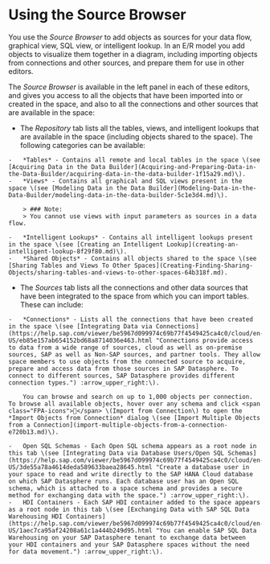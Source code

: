 <!-- loio7d2b21d974e44bdc9d548cf7532b5a43 -->

<link rel="stylesheet" type="text/css" href="css/sap-icons.css"/>

# Using the Source Browser

You use the *Source Browser* to add objects as sources for your data flow, graphical view, SQL view, or intelligent lookup. In an E/R model you add objects to visualize them together in a diagram, including importing objects from connections and other sources, and prepare them for use in other editors.

The *Source Browser* is available in the left panel in each of these editors, and gives you access to all the objects that have been imported into or created in the space, and also to all the connections and other sources that are available in the space:

-    The *Repository* tab lists all the tables, views, and intelligent lookups that are available in the space \(including objects shared to the space\). The following categories can be available:

    -   *Tables* - Contains all remote and local tables in the space \(see [Acquiring Data in the Data Builder](Acquiring-and-Preparing-Data-in-the-Data-Builder/acquiring-data-in-the-data-builder-1f15a29.md)\).
    -   *Views* - Contains all graphical and SQL views present in the space \(see [Modeling Data in the Data Builder](Modeling-Data-in-the-Data-Builder/modeling-data-in-the-data-builder-5c1e3d4.md)\).

        > ### Note:  
        > You cannot use views with input parameters as sources in a data flow.

    -   *Intelligent Lookups* - Contains all intelligent lookups present in the space \(see [Creating an Intelligent Lookup](creating-an-intelligent-lookup-8f29f80.md)\).
    -   *Shared Objects* - Contains all objects shared to the space \(see [Sharing Tables and Views To Other Spaces](Creating-Finding-Sharing-Objects/sharing-tables-and-views-to-other-spaces-64b318f.md).

-    The *Sources* tab lists all the connections and other data sources that have been integrated to the space from which you can import tables. These can include: 

    -   *Connections* - Lists all the connections that have been created in the space \(see [Integrating Data via Connections](https://help.sap.com/viewer/be5967d099974c69b77f4549425ca4c0/cloud/en-US/eb85e157ab654152bd68a8714036e463.html "Connections provide access to data from a wide range of sources, cloud as well as on-premise sources, SAP as well as Non-SAP sources, and partner tools. They allow space members to use objects from the connected source to acquire, prepare and access data from those sources in SAP Datasphere. To connect to different sources, SAP Datasphere provides different connection types.") :arrow_upper_right:\).

        You can browse and search on up to 1,000 objects per connection. To browse all available objects, hover over any schema and click <span class="FPA-icons"></span> \(Import from Connection\) to open the *Import Objects from Connection* dialog \(see [Import Multiple Objects from a Connection](import-multiple-objects-from-a-connection-e720b13.md)\).

    -   Open SQL Schemas - Each Open SQL schema appears as a root node in this tab \(see [Integrating Data via Database Users/Open SQL Schemas](https://help.sap.com/viewer/be5967d099974c69b77f4549425ca4c0/cloud/en-US/3de55a78a4614deda589633baea28645.html "Create a database user in your space to read and write directly to the SAP HANA Cloud database on which SAP Datasphere runs. Each database user has an Open SQL schema, which is attached to a space schema and provides a secure method for exchanging data with the space.") :arrow_upper_right:\).
    -   HDI Containers - Each SAP HDI container added to the space appears as a root node in this tab \(see [Exchanging Data with SAP SQL Data Warehousing HDI Containers](https://help.sap.com/viewer/be5967d099974c69b77f4549425ca4c0/cloud/en-US/1aec7ca95af24208a61c1a444b249d95.html "You can enable SAP SQL Data Warehousing on your SAP Datasphere tenant to exchange data between your HDI containers and your SAP Datasphere spaces without the need for data movement.") :arrow_upper_right:\).


